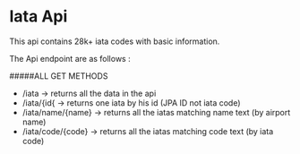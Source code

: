 # Iata Api

This api contains 28k+ iata codes with basic information.

The Api endpoint are as follows : 

#####ALL GET METHODS

- /iata -> returns all the data in the api
- /iata/{id{ -> returns one iata by his id (JPA ID not iata code)
- /iata/name/{name} -> returns all the iatas matching name text (by airport name)
- /iata/code/{code} -> returns all the iatas matching code text (by iata code)

